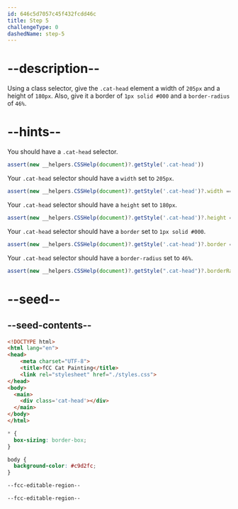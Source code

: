 ```yaml
---
id: 646c5d7057c45f432fcdd46c
title: Step 5
challengeType: 0
dashedName: step-5
---
```


# --description--

Using a class selector, give the `.cat-head` element a width of `205px` and a height of `180px`. Also, give it a border of `1px solid #000` and a `border-radius` of `46%`. 

# --hints--

You should have a `.cat-head` selector.

```js
assert(new __helpers.CSSHelp(document)?.getStyle('.cat-head'))
```

Your `.cat-head` selector should have a `width` set to `205px`.

```js
assert(new __helpers.CSSHelp(document)?.getStyle('.cat-head')?.width === '205px');
```

Your `.cat-head` selector should have a `height` set to `180px`.

```js
assert(new __helpers.CSSHelp(document)?.getStyle('.cat-head')?.height === '180px')
```

Your `.cat-head` selector should have a `border` set to `1px solid #000`.

```js
assert(new __helpers.CSSHelp(document)?.getStyle('.cat-head')?.border === '1px solid rgb(0, 0, 0)')
```

Your `.cat-head` selector should have a `border-radius` set to `46%`.

```js
assert(new __helpers.CSSHelp(document)?.getStyle(".cat-head")?.borderRadius === '46%')
```


# --seed--

## --seed-contents--

```html
<!DOCTYPE html>
<html lang="en">
<head>
    <meta charset="UTF-8">
    <title>fCC Cat Painting</title>
    <link rel="stylesheet" href="./styles.css">
</head>
<body>
  <main>
    <div class='cat-head'></div>
  </main>
</body>
</html>
```

```css
* {
  box-sizing: border-box;
}

body {
  background-color: #c9d2fc;
}

--fcc-editable-region--

--fcc-editable-region--
```
